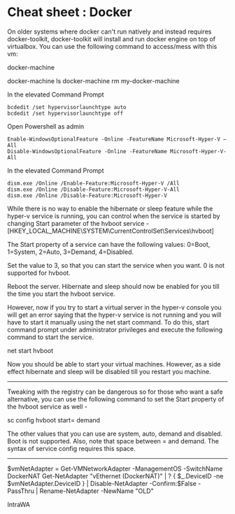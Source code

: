 # Cheat sheet : Docker

On older systems where docker can't run natively and instead requires docker-toolkit, docker-toolkit will install and run docker engine on top of virtualbox. You can use the following command to access/mess with this vm:

docker-machine

docker-machine ls
docker-machine rm my-docker-machine




In the elevated Command Prompt

    bcdedit /set hypervisorlaunchtype auto
    bcdedit /set hypervisorlaunchtype off

Open Powershell as admin

    Enable-WindowsOptionalFeature -Online -FeatureName Microsoft-Hyper-V –All
    Disable-WindowsOptionalFeature -Online -FeatureName Microsoft-Hyper-V-All

In the elevated Command Prompt

    dism.exe /Online /Enable-Feature:Microsoft-Hyper-V /All
    dism.exe /Online /Disable-Feature:Microsoft-Hyper-V-All
    dism.exe /Online /Disable-Feature:Microsoft-Hyper-V

While there is no way to enable the hibernate or sleep feature while the hyper-v service is running, you can control when the service is started by changing Start parameter of the hvboot service -
[HKEY_LOCAL_MACHINE\SYSTEM\CurrentControlSet\Services\hvboot]


The Start property of a service can have the following values: 0=Boot, 1=System, 2=Auto, 3=Demand, 4=Disabled.

Set the value to 3, so that you can start the service when you want. 0 is not supported for hvboot.

Reboot the server. Hibernate and sleep should now be enabled for you till the time you start the hvboot service.



However, now if you try to start a virtual server in the hyper-v console you will get an error saying that the hyper-v service is not running and you will have to start it manually using the net start command. To do this, start command prompt under administrator privileges and execute the following command to start the service.

net start hvboot

Now you should be able to start your virtual machines. However, as a side effect hibernate and sleep will be disabled till you restart you machine.

___ 

Tweaking with the registry can be dangerous so for those who want a safe alternative, you can use the following command to set the Start property of the hvboot service as well -

sc config hvboot start= demand

The other values that you can use are system, auto, demand and disabled. Boot is not supported. 
Also, note that space between = and demand. The syntax of service config requires this space. 

___




$vmNetAdapter = Get-VMNetworkAdapter -ManagementOS -SwitchName DockerNAT
Get-NetAdapter "vEthernet (DockerNAT)" | 
   ? { $_.DeviceID -ne $vmNetAdapter.DeviceID } | 
   Disable-NetAdapter -Confirm:$False -PassThru | 
   Rename-NetAdapter -NewName "OLD"

IntraWA

